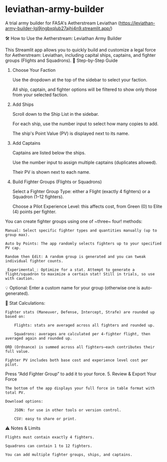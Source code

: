 # leviathan-army-builder
A trial army builder for FASA's Aetherstream Leviathan
(https://leviathan-army-builder-lgj9jngbxqlub27ajhi4n9.streamlit.app/)

🛠 How to Use the Aetherstream: Leviathan Army Builder

This Streamlit app allows you to quickly build and customize a legal force for Aetherstream: Leviathan, including capital ships, captains, and fighter groups (Flights and Squadrons).
🧭 Step-by-Step Guide
1. Choose Your Faction

    Use the dropdown at the top of the sidebar to select your faction.

    All ship, captain, and fighter options will be filtered to show only those from your selected faction.

2. Add Ships

    Scroll down to the Ship List in the sidebar.

    For each ship, use the number input to select how many copies to add.

    The ship's Point Value (PV) is displayed next to its name.

3. Add Captains

    Captains are listed below the ships.

    Use the number input to assign multiple captains (duplicates allowed).

    Their PV is shown next to each name.

4. Build Fighter Groups (Flights or Squadrons)

    Select a Fighter Group Type: either a Flight (exactly 4 fighters) or a Squadron (1–12 fighters).

    Choose a Pilot Experience Level: this affects cost, from Green (0) to Elite (4) points per fighter.

You can create fighter groups using one of ~three~ four! methods:

    Manual: Select specific fighter types and quantities manually (up to group max).

    Auto by Points: The app randomly selects fighters up to your specified PV cap.

    Random then Edit: A random group is generated and you can tweak individual fighter counts.

    _Experimental_: Optimize for a stat. Attempt to generate a flight/squadron to maximize a certain stat! Still in trials, so use with caution.

💡 Optional: Enter a custom name for your group (otherwise one is auto-generated).

📌 Stat Calculations:

    Fighter stats (Maneuver, Defense, Intercept, Strafe) are rounded up based on:

        Flights: stats are averaged across all fighters and rounded up.

        Squadrons: averages are calculated per 4-fighter flight, then averaged again and rounded up.

    ORD (Ordnance) is summed across all fighters—each contributes their full value.

    Fighter PV includes both base cost and experience level cost per pilot.

Press “Add Fighter Group” to add it to your force.
5. Review & Export Your Force

    The bottom of the app displays your full force in table format with total PV.

    Download options:

        JSON: for use in other tools or version control.

        CSV: easy to share or print.

⚠️ Notes & Limits

    Flights must contain exactly 4 fighters.

    Squadrons can contain 1 to 12 fighters.

    You can add multiple fighter groups, ships, and captains.


